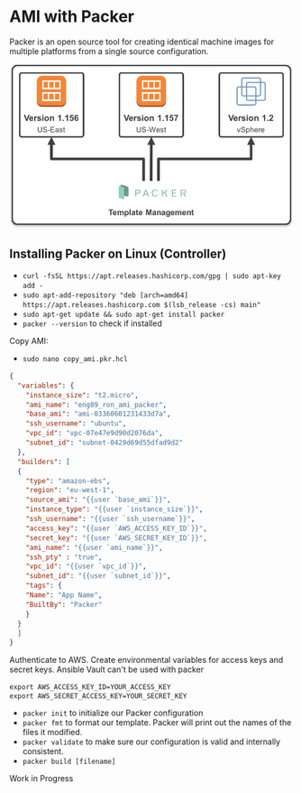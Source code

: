 # AMI with Packer

Packer is an open source tool for creating identical machine images for multiple platforms from a single source configuration.

![](Picture3.png)

## Installing Packer on Linux (Controller)
- `curl -fsSL https://apt.releases.hashicorp.com/gpg | sudo apt-key add -`
- `sudo apt-add-repository "deb [arch=amd64] https://apt.releases.hashicorp.com $(lsb_release -cs) main"`
- `sudo apt-get update && sudo apt-get install packer`
- `packer --version` to check if installed

Copy AMI:
- `sudo nano copy_ami.pkr.hcl`
```JSON
{
  "variables": {
    "instance_size": "t2.micro",
    "ami_name": "eng89_ron_ami_packer",
    "base_ami": "ami-03360601231433d7a",
    "ssh_username": "ubuntu",
    "vpc_id": "vpc-07e47e9d90d2076da",
    "subnet_id": "subnet-0429d69d55dfad9d2"
  },
  "builders": [
  {
    "type": "amazon-ebs",
    "region": "eu-west-1",
    "source_ami": "{{user `base_ami`}}",
    "instance_type": "{{user `instance_size`}}",
    "ssh_username": "{{user `ssh_username`}}",
    "access_key": "{{user `AWS_ACCESS_KEY_ID`}}",
    "secret_key": "{{user `AWS_SECRET_KEY_ID`}}",
    "ami_name": "{{user `ami_name`}}",
    "ssh_pty" : "true",
    "vpc_id": "{{user `vpc_id`}}",
    "subnet_id": "{{user `subnet_id`}}",
    "tags": {
    "Name": "App Name",
    "BuiltBy": "Packer"
    }
  }
  ]
}

```

Authenticate to AWS. Create environmental variables for access keys and secret keys.
Ansible Vault can't be used with packer
```
export AWS_ACCESS_KEY_ID=YOUR_ACCESS_KEY
export AWS_SECRET_ACCESS_KEY=YOUR_SECRET_KEY
```
- `packer init` to initialize our Packer configuration
- `packer fmt` to format our template. Packer will print out the names of the files it modified.
- `packer validate` to make sure our configuration is valid and internally consistent.
- `packer build [filename]` 

Work in Progress